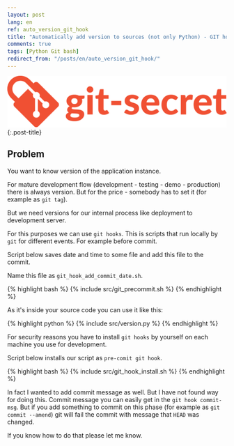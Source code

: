 ```yaml
---
layout: post
lang: en
ref: auto_version_git_hook
title: "Automatically add version to sources (not only Python) - GIT hooks"
comments: true
tags: [Python Git bash]
redirect_from: "/posts/en/auto_version_git_hook/"
---
```


![](/images/git-secret-big.png){:.post-title}

## Problem

You want to know version of the application instance.

For mature development flow (development - testing - demo - production)
there is always version. 
But for the price - somebody has to set it (for example as `git tag`).

But we need versions for our internal process like deployment to
development server.

For this purposes we can use `git hooks`.
This is scripts that run locally by `git` for different events. 
For example before commit.

Script below saves date and time to some file and add
this file to the commit.

Name this file as `git_hook_add_commit_date.sh`.

{% highlight bash %}
{% include src/git_precommit.sh %}
{% endhighlight %}

As it's inside your source code you can use it like this: 

{% highlight python %}
{% include src/version.py %}
{% endhighlight %} 

For security reasons you have to install `git hooks`
by yourself on each machine you use for development.

Script below installs our script as `pre-comit git hook`.

{% highlight bash %}
{% include src/git_hook_install.sh %}
{% endhighlight %}

In fact I wanted to add commit message as well.
But I have not found way for doing this.
Commit message you can easily get in the `git hook commit-msg`.
But if you add something to commit on this phase (for example as
`git commit --amend`) git will fail the commit with message
that `HEAD` was changed.

If you know how to do that please let me know.
